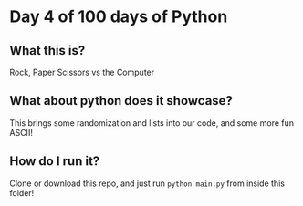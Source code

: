 # Day 4 of 100 days of Python

## What this is?
Rock, Paper Scissors vs the Computer

## What about python does it showcase?
This brings some randomization and lists into our code, and some more fun ASCII!

## How do I run it?
Clone or download this repo, and just run `python main.py` from inside this folder!
